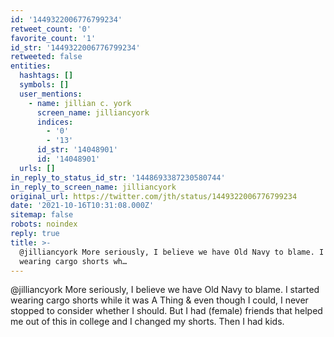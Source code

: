 ```yaml
---
id: '1449322006776799234'
retweet_count: '0'
favorite_count: '1'
id_str: '1449322006776799234'
retweeted: false
entities:
  hashtags: []
  symbols: []
  user_mentions:
    - name: jillian c. york
      screen_name: jilliancyork
      indices:
        - '0'
        - '13'
      id_str: '14048901'
      id: '14048901'
  urls: []
in_reply_to_status_id_str: '1448693387230580744'
in_reply_to_screen_name: jilliancyork
original_url: https://twitter.com/jth/status/1449322006776799234
date: '2021-10-16T10:31:08.000Z'
sitemap: false
robots: noindex
reply: true
title: >-
  @jilliancyork More seriously, I believe we have Old Navy to blame. I started
  wearing cargo shorts wh…
---
```


@jilliancyork More seriously, I believe we have Old Navy to blame. I started wearing cargo shorts while it was A Thing &amp; even though I could, I never stopped to consider whether I should. But I had (female) friends that helped me out of this in college and I changed my shorts. Then I had kids.